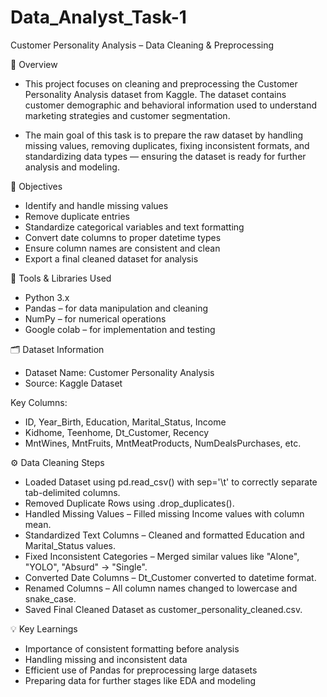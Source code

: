 # Data_Analyst_Task-1

 Customer Personality Analysis – Data Cleaning & Preprocessing
 
📘 Overview
* This project focuses on cleaning and preprocessing the Customer Personality Analysis dataset from Kaggle.
The dataset contains customer demographic and behavioral information used to understand marketing strategies and customer segmentation.

* The main goal of this task is to prepare the raw dataset by handling missing values, removing duplicates, fixing inconsistent formats, and standardizing data types — ensuring the dataset is ready for further analysis and modeling.

🎯 Objectives
* Identify and handle missing values
* Remove duplicate entries
* Standardize categorical variables and text formatting
* Convert date columns to proper datetime types
* Ensure column names are consistent and clean
* Export a final cleaned dataset for analysis

🧰 Tools & Libraries Used
* Python 3.x
* Pandas – for data manipulation and cleaning
* NumPy – for numerical operations
* Google colab – for implementation and testing

🗂️ Dataset Information
* Dataset Name: Customer Personality Analysis
* Source: Kaggle Dataset 

Key Columns:
* ID, Year_Birth, Education, Marital_Status, Income
* Kidhome, Teenhome, Dt_Customer, Recency
* MntWines, MntFruits, MntMeatProducts, NumDealsPurchases, etc.

⚙️ Data Cleaning Steps
* Loaded Dataset using pd.read_csv() with sep='\t' to correctly separate tab-delimited columns.
* Removed Duplicate Rows using .drop_duplicates().
* Handled Missing Values – Filled missing Income values with column mean.
* Standardized Text Columns – Cleaned and formatted Education and Marital_Status values.
* Fixed Inconsistent Categories – Merged similar values like "Alone", "YOLO", "Absurd" → "Single".
* Converted Date Columns – Dt_Customer converted to datetime format.
* Renamed Columns – All column names changed to lowercase and snake_case.
* Saved Final Cleaned Dataset as customer_personality_cleaned.csv.

💡 Key Learnings
* Importance of consistent formatting before analysis
* Handling missing and inconsistent data
* Efficient use of Pandas for preprocessing large datasets
* Preparing data for further stages like EDA and modeling
